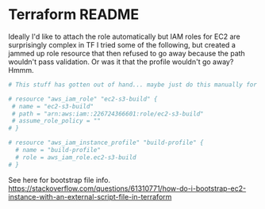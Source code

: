 # Terraform README

Ideally I'd like to attach the role automatically but IAM roles for EC2 are surprisingly complex in TF
I tried some of the following, but created a jammed up role resource that then refused to go away because 
the path wouldn't pass validation. Or was it that the profile wouldn't go away? Hmmm.

```terraform
# This stuff has gotten out of hand... maybe just do this manually for the moment?

# resource "aws_iam_role" "ec2-s3-build" {
 # name = "ec2-s3-build"
 # path = "arn:aws:iam::226724366601:role/ec2-s3-build"
 # assume_role_policy = ""
# }

# resource "aws_iam_instance_profile" "build-profile" {
  # name = "build-profile" 
  # role = aws_iam_role.ec2-s3-build
# }
```


See here for bootstrap file info.
https://stackoverflow.com/questions/61310771/how-do-i-bootstrap-ec2-instance-with-an-external-script-file-in-terraform
